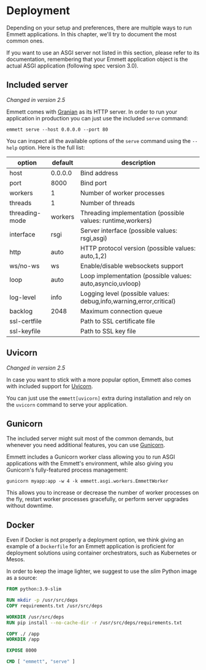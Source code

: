 Deployment
==========

Depending on your setup and preferences, there are multiple ways to run Emmett applications. In this chapter, we'll try to document the most common ones.

If you want to use an ASGI server not listed in this section, please refer to its documentation, remembering that your Emmett application object is the actual ASGI application (following spec version 3.0).

Included server
---------------

*Changed in version 2.5*

Emmett comes with [Granian](https://github.com/emmett-framework/granian) as its HTTP server. In order to run your application in production you can just use the included `serve` command:

    emmett serve --host 0.0.0.0 --port 80

You can inspect all the available options of the `serve` command using the `--help` option. Here is the full list:

| option | default | description |
| --- | --- | --- |
| host | 0.0.0.0 | Bind address |
| port | 8000 | Bind port |
| workers | 1 | Number of worker processes |
| threads | 1 | Number of threads |
| threading-mode | workers | Threading implementation (possible values: runtime,workers) |
| interface | rsgi | Server interface (possible values: rsgi,asgi) |
| http | auto | HTTP protocol version (possible values: auto,1,2) |
| ws/no-ws | ws | Enable/disable websockets support |
| loop | auto | Loop implementation (possible values: auto,asyncio,uvloop) |
| log-level | info | Logging level (possible values: debug,info,warning,error,critical) |
| backlog | 2048 | Maximum connection queue |
| ssl-certfile | | Path to SSL certificate file |
| ssl-keyfile | | Path to SSL key file |

Uvicorn
-------

*Changed in version 2.5*

In case you want to stick with a more popular option, Emmett also comes with included support for [Uvicorn](https://github.com/encode/uvicorn).

You can just use the `emmett[uvicorn]` extra during installation and rely on the `uvicorn` command to serve your application.

Gunicorn
--------

The included server might suit most of the common demands, but whenever you need additional features, you can use [Gunicorn](https://gunicorn.org).

Emmett includes a Gunicorn worker class allowing you to run ASGI applications with the Emmett's environment, while also giving you Gunicorn's fully-featured process management:

    gunicorn myapp:app -w 4 -k emmett.asgi.workers.EmmettWorker

This allows you to increase or decrease the number of worker processes on the fly, restart worker processes gracefully, or perform server upgrades without downtime.

Docker
------

Even if Docker is not properly a deployment option, we think giving an example of a `Dockerfile` for an Emmett application is proficient for deployment solutions using container orchestrators, such as Kubernetes or Mesos.

In order to keep the image lighter, we suggest to use the *slim* Python image as a source:

```Dockerfile
FROM python:3.9-slim

RUN mkdir -p /usr/src/deps
COPY requirements.txt /usr/src/deps

WORKDIR /usr/src/deps
RUN pip install --no-cache-dir -r /usr/src/deps/requirements.txt

COPY ./ /app
WORKDIR /app

EXPOSE 8000

CMD [ "emmett", "serve" ]
```
